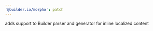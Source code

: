 ```yaml
---
'@builder.io/morpho': patch
---
```


adds support to Builder parser and generator for inline localized content
